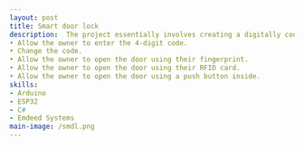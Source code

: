 ```yaml
---
layout: post
title: Smart door lock
description:  The project essentially involves creating a digitally coded lock card that provides the user with complete security. Description: During the implementation of our project, we must adhere to specifications that impose the following conditions: The project must be programmed to meet the following requirements:
• Allow the owner to enter the 4-digit code.
• Change the code.
• Allow the owner to open the door using their fingerprint.
• Allow the owner to open the door using their RFID card.
• Allow the owner to open the door using a push button inside.
skills: 
- Arduino
- ESP32
- C#
- Emdeed Systems
main-image: /smdl.png
---
```

